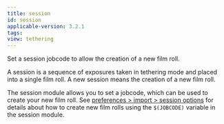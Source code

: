 ```yaml
---
title: session
id: session
applicable-version: 3.2.1
tags: 
view: tethering
---
```


Set a session jobcode to allow the creation of a new film roll.

A session is a sequence of exposures taken in tethering mode and placed into a single film roll. A new session means the creation of a new film roll. 

The session module allows you to set a jobcode, which can be used to create your new film roll. See [preferences > import > session options](../../../preferences-settings/import.md) for details about how to create new film rolls using the `$(JOBCODE)` variable in the session module.
